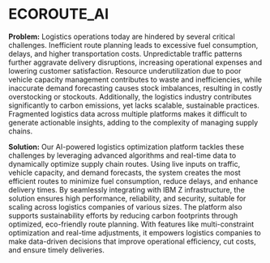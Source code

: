 # ECOROUTE_AI
**Problem:**
Logistics operations today are hindered by several critical challenges. Inefficient route planning leads to excessive fuel consumption, delays, and higher transportation costs. Unpredictable traffic patterns further aggravate delivery disruptions, increasing operational expenses and lowering customer satisfaction. Resource underutilization due to poor vehicle capacity management contributes to waste and inefficiencies, while inaccurate demand forecasting causes stock imbalances, resulting in costly overstocking or stockouts. Additionally, the logistics industry contributes significantly to carbon emissions, yet lacks scalable, sustainable practices. Fragmented logistics data across multiple platforms makes it difficult to generate actionable insights, adding to the complexity of managing supply chains.

**Solution:**
Our AI-powered logistics optimization platform tackles these challenges by leveraging advanced algorithms and real-time data to dynamically optimize supply chain routes. Using live inputs on traffic, vehicle capacity, and demand forecasts, the system creates the most efficient routes to minimize fuel consumption, reduce delays, and enhance delivery times. By seamlessly integrating with IBM Z infrastructure, the solution ensures high performance, reliability, and security, suitable for scaling across logistics companies of various sizes. The platform also supports sustainability efforts by reducing carbon footprints through optimized, eco-friendly route planning. With features like multi-constraint optimization and real-time adjustments, it empowers logistics companies to make data-driven decisions that improve operational efficiency, cut costs, and ensure timely deliveries.
